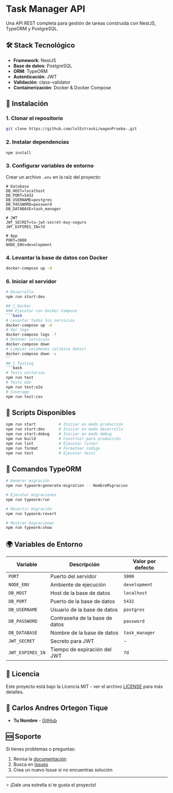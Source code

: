 # Task Manager API

Una API REST completa para gestión de tareas construida con NestJS, TypeORM y PostgreSQL.
## 🛠️ Stack Tecnológico
- **Framework**: NestJS
- **Base de datos**: PostgreSQL
- **ORM**: TypeORM
- **Autenticación**: JWT
- **Validación**: class-validator
- **Containerización**: Docker & Docker Compose
## 🔧 Instalación
### 1. Clonar el repositorio
```bash
git clone https://github.com/lolEstraski/wagonPrueba-.git

```
### 2. Instalar dependencias
```bash
npm install
```
### 3. Configurar variables de entorno
Crear un archivo `.env` en la raíz del proyecto:
```env
# Database
DB_HOST=localhost
DB_PORT=5432
DB_USERNAME=postgres
DB_PASSWORD=password
DB_DATABASE=task_manager

# JWT
JWT_SECRET=tu-jwt-secret-muy-seguro
JWT_EXPIRES_IN=7d

# App
PORT=3000
NODE_ENV=development
```

### 4. Levantar la base de datos con Docker
```bash
docker-compose up -d
```
### 6. Iniciar el servidor
```bash
# Desarrollo
npm run start:dev

## 🐳 Docker
### Ejecutar con Docker Compose
```bash
# Levantar todos los servicios
docker-compose up -d
# Ver logs
docker-compose logs -f
# Detener servicios
docker-compose down
# Limpiar volúmenes (elimina datos)
docker-compose down -v
``
## 🧪 Testing
```bash
# Tests unitarios
npm run test
# Tests e2e
npm run test:e2e
# Coverage
npm run test:cov
```

## 📝 Scripts Disponibles

```bash
npm run start          # Iniciar en modo producción
npm run start:dev      # Iniciar en modo desarrollo
npm run start:debug    # Iniciar en modo debug
npm run build          # Construir para producción
npm run lint           # Ejecutar linter
npm run format         # Formatear código
npm run test           # Ejecutar tests
```

## 🔄 Comandos TypeORM

```bash
# Generar migración
npm run typeorm:generate-migration -- NombreMigracion

# Ejecutar migraciones
npm run typeorm:run

# Revertir migración
npm run typeorm:revert

# Mostrar migraciones
npm run typeorm:show
```

## 🌍 Variables de Entorno

| Variable | Descripción | Valor por defecto |
|----------|-------------|-------------------|
| `PORT` | Puerto del servidor | `3000` |
| `NODE_ENV` | Ambiente de ejecución | `development` |
| `DB_HOST` | Host de la base de datos | `localhost` |
| `DB_PORT` | Puerto de la base de datos | `5432` |
| `DB_USERNAME` | Usuario de la base de datos | `postgres` |
| `DB_PASSWORD` | Contraseña de la base de datos | `password` |
| `DB_DATABASE` | Nombre de la base de datos | `task_manager` |
| `JWT_SECRET` | Secreto para JWT | - |
| `JWT_EXPIRES_IN` | Tiempo de expiración del JWT | `7d` |

## 📄 Licencia
Este proyecto está bajo la Licencia MIT - ver el archivo [LICENSE](LICENSE) para más detalles.

## 👥 Carlos Andres Ortegon Tique

- **Tu Nombre** - [GitHub](https://github.com/tu-usuario)

## 🆘 Soporte

Si tienes problemas o preguntas:

1. Revisa la [documentación](#-documentación-de-la-api)
2. Busca en [Issues](https://github.com/tu-usuario/task-manager-api/issues)
3. Crea un nuevo Issue si no encuentras solución

---

⭐ ¡Dale una estrella si te gusta el proyecto!
